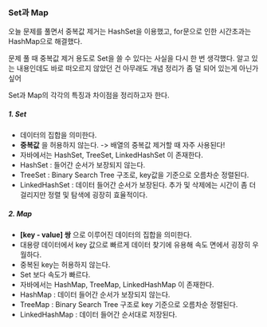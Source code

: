 ### Set과 Map

오늘 문제를 풀면서 중복값 제거는 HashSet을 이용했고, for문으로 인한 시간초과는 HashMap으로 해결했다.

문제 풀 때 중복값 제거 용도로 Set을 쓸 수 있다는 사실을 다시 한 번 생각했다. 알고 있는 내용인데도 바로 떠오르지 않았던 건 아무래도 개념 정리가 좀 덜 되어 있는게 아닌가 싶어

Set과 Map의 각각의 특징과 차이점을 정리하고자 한다.

##### 1. Set

- 데이터의 집합을 의미한다.
- **중복값** 을 허용하지 않는다. -> 배열의 중복값 제거할 때 자주 사용된다!
- 자바에서는 HashSet, TreeSet, LinkedHashSet 이 존재한다.
- HashSet : 들어간 순서가 보장되지 않는다.
- TreeSet : Binary Search Tree 구조로, key값을 기준으로 오름차순 정렬된다.
- LinkedHashSet : 데이터 들어간 순서가 보장된다. 추가 및 삭제에는 시간이 좀 더 걸리지만 정렬 및 탐색에 굉장히 효율적이다.


##### 2. Map

- **[key - value] 쌍** 으로 이루어진 데이터의 집합을 의미한다.
- 대용량 데이터에서 key 값으로 빠르게 데이터 찾기에 유용해 속도 면에서 굉장히 우월하다.
- 중복된 key는 허용하지 않는다.
- Set 보다 속도가 빠르다.
- 자바에서는 HashMap, TreeMap, LinkedHashMap 이 존재한다.
- HashMap : 데이터 들어간 순서가 보장되지 않는다.
- TreeMap : Binary Search Tree 구조로 key 기준으로 오름차순 정렬된다.
- LinkedHashMap : 데이터 들어간 순서대로 저장된다. 
 

